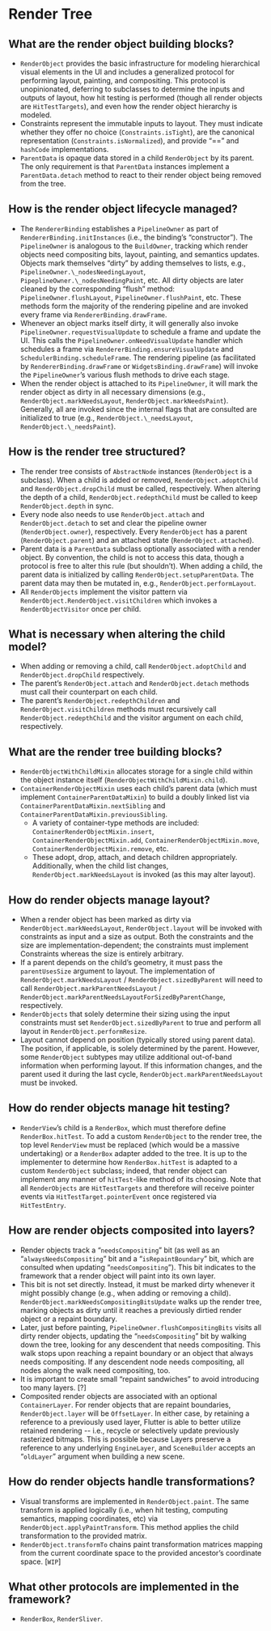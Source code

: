 # Render Tree


## What are the render object building blocks?

* `RenderObject` provides the basic infrastructure for modeling hierarchical visual elements in the UI and includes a generalized protocol for performing layout, painting, and compositing. This protocol is unopinionated, deferring to subclasses to determine the inputs and outputs of layout, how hit testing is performed \(though all render objects are `HitTestTargets`\), and even how the render object hierarchy is modeled.
* Constraints represent the immutable inputs to layout. They must indicate whether they offer no choice \(`Constraints.isTight`\), are the canonical representation \(`Constraints.isNormalized`\), and provide “==” and `hashCode` implementations.
* `ParentData` is opaque data stored in a child `RenderObject` by its parent. The only requirement is that `ParentData` instances implement a `ParentData.detach` method to react to their render object being removed from the tree.

## How is the render object lifecycle managed?

* The `RendererBinding` establishes a `PipelineOwner` as part of `RendererBinding.initInstances` \(i.e., the binding’s “constructor”\). The `PipelineOwner` is analogous to the `BuildOwner`, tracking which render objects need compositing bits, layout, painting, and semantics updates. Objects mark themselves “dirty” by adding themselves to lists, e.g., `PipelineOwner.\_nodesNeedingLayout`, `PipeplineOwner.\_nodesNeedingPaint`, etc. All dirty objects are later cleaned by the corresponding “flush” method: `PipelineOwner.flushLayout`, `PipelineOwner.flushPaint`, etc. These methods form the majority of the rendering pipeline and are invoked every frame via `RendererBinding.drawFrame`.
* Whenever an object marks itself dirty, it will generally also invoke `PipelineOwner.requestVisualUpdate` to schedule a frame and update the UI. This calls the `PipelineOwner.onNeedVisualUpdate` handler which schedules a frame via `RendererBinding.ensureVisualUpdate` and `SchedulerBinding.scheduleFrame`. The rendering pipeline \(as facilitated by `RendererBinding.drawFrame` or `WidgetsBinding.drawFrame`\) will invoke the `PipelineOwner`’s various flush methods to drive each stage.
* When the render object is attached to its `PipelineOwner`, it will mark the render object as dirty in all necessary dimensions \(e.g., `RenderObject.markNeedsLayout`, `RenderObject.markNeedsPaint`\). Generally, all are invoked since the internal flags that are consulted are initialized to true \(e.g., `RenderObject.\_needsLayout`, `RenderObject.\_needsPaint`\).

## How is the render tree structured?

* The render tree consists of `AbstractNode` instances \(`RenderObject` is a subclass\). When a child is added or removed, `RenderObject.adoptChild` and `RenderObject.dropChild` must be called, respectively. When altering the depth of a child, `RenderObject.redepthChild` must be called to keep `RenderObject.depth` in sync.
* Every node also needs to use `RenderObject.attach` and `RenderObject.detach` to set and clear the pipeline owner \(`RenderObject.owner`\), respectively. Every `RenderObject` has a parent \(`RenderObject.parent`\) and an attached state \(`RenderObject.attached`\).
* Parent data is a `ParentData` subclass optionally associated with a render object. By convention, the child is not to access this data, though a protocol is free to alter this rule \(but shouldn’t\). When adding a child, the parent data is initialized by calling `RenderObject.setupParentData`. The parent data may then be mutated in, e.g., `RenderObject.performLayout`.
* All `RenderObjects` implement the visitor pattern via `RenderObject.RenderObject.visitChildren` which invokes a `RenderObjectVisitor` once per child.

## What is necessary when altering the child model?

* When adding or removing a child, call `RenderObject.adoptChild` and `RenderObject.dropChild` respectively.
* The parent’s `RenderObject.attach` and `RenderObject.detach` methods must call their counterpart on each child.
* The parent’s `RenderObject.redepthChildren` and `RenderObject.visitChildren` methods must recursively call `RenderObject.redepthChild` and the visitor argument on each child, respectively.

## What are the render tree building blocks?

* `RenderObjectWithChildMixin` allocates storage for a single child within the object instance itself \(`RenderObjectWithChildMixin.child`\).
* `ContainerRenderObjectMixin` uses each child’s parent data \(which must implement `ContainerParentDataMixin`\) to build a doubly linked list via `ContainerParentDataMixin.nextSibling` and `ContainerParentDataMixin.previousSibling`.
  * A variety of container-type methods are included: `ContainerRenderObjectMixin.insert`, `ContainerRenderObjectMixin.add`, `ContainerRenderObjectMixin.move`, `ContainerRenderObjectMixin.remove`, etc.
  * These adopt, drop, attach, and detach children appropriately. Additionally, when the child list changes, `RenderObject.markNeedsLayout` is invoked \(as this may alter layout\).

## How do render objects manage layout?

* When a render object has been marked as dirty via `RenderObject.markNeedsLayout`, `RenderObject.layout` will be invoked with constraints as input and a size as output. Both the constraints and the size are implementation-dependent; the constraints must implement Constraints whereas the size is entirely arbitrary.
* If a parent depends on the child’s geometry, it must pass the `parentUsesSize` argument to layout. The implementation of `RenderObject.markNeedsLayout` / `RenderObject.sizedByParent` will need to call `RenderObject.markParentNeedsLayout` / `RenderObject.markParentNeedsLayoutForSizedByParentChange`, respectively.
* `RenderObjects` that solely determine their sizing using the input constraints must set `RenderObject.sizedByParent` to true and perform all layout in `RenderObject.performResize`.
* Layout cannot depend on position \(typically stored using parent data\). The position, if applicable, is solely determined by the parent. However, some `RenderObject` subtypes may utilize additional out-of-band information when performing layout. If this information changes, and the parent used it during the last cycle, `RenderObject.markParentNeedsLayout` must be invoked.

## How do render objects manage hit testing?

* `RenderView`’s child is a `RenderBox`, which must therefore define `RenderBox.hitTest`. To add a custom `RenderObject` to the render tree, the top level `RenderView` must be replaced \(which would be a massive undertaking\) or a `RenderBox` adapter added to the tree. It is up to the implementer to determine how `RenderBox.hitTest` is adapted to a custom `RenderObject` subclass; indeed, that render object can implement any manner of `hitTest`-like method of its choosing. Note that all `RenderObjects` are `HitTestTargets` and therefore will receive pointer events via `HitTestTarget.pointerEvent` once registered via `HitTestEntry`.

## How are render objects composited into layers?

* Render objects track a “`needsCompositing`” bit \(as well as an “`alwaysNeedsCompositing`” bit and a “`isRepaintBoundary`” bit, which are consulted when updating “`needsCompositing`”\). This bit indicates to the framework that a render object will paint into its own layer.
* This bit is not set directly. Instead, it must be marked dirty whenever it might possibly change \(e.g., when adding or removing a child\). `RenderObject.markNeedsCompositingBitsUpdate` walks up the render tree, marking objects as dirty until it reaches a previously dirtied render object or a repaint boundary.
* Later, just before painting, `PipelineOwner.flushCompositingBits` visits all dirty render objects, updating the “`needsCompositing`” bit by walking down the tree, looking for any descendent that needs compositing. This walk stops upon reaching a repaint boundary or an object that always needs compositing. If any descendent node needs compositing, all nodes along the walk need compositing, too.
* It is important to create small “repaint sandwiches” to avoid introducing too many layers. \[?\]
* Composited render objects are associated with an optional `ContainerLayer`. For render objects that are repaint boundaries, `RenderObject.layer` will be `OffsetLayer`. In either case, by retaining a reference to a previously used layer, Flutter is able to better utilize retained rendering -- i.e., recycle or selectively update previously rasterized bitmaps. This is possible because Layers preserve a reference to any underlying `EngineLayer`, and `SceneBuilder` accepts an “`oldLayer`” argument when building a new scene.

## How do render objects handle transformations?

* Visual transforms are implemented in `RenderObject.paint`. The same transform is applied logically \(i.e., when hit testing, computing semantics, mapping coordinates, etc\) via `RenderObject.applyPaintTransform`. This method applies the child transformation to the provided matrix.
* `RenderObject.transformTo` chains paint transformation matrices mapping from the current coordinate space to the provided ancestor’s coordinate space. \[`WIP`\]

## What other protocols are implemented in the framework?

* `RenderBox`, `RenderSliver`.

